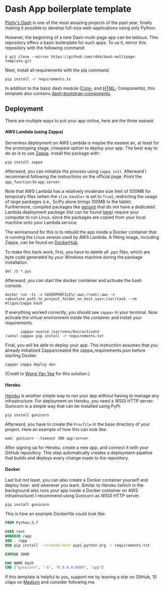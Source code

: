 # Dash App boilerplate template
[Plotly's Dash](https://github.com/plotly/dash) is one of 
the most amazing projects of the past year, finally making it possible
to develop full-size web-applications using only Python.

However, the beginning of a new Dash-multi-page app can be tedious. 
This repository offers a basic boilerplate for such apps. To us it, 
mirror this repository with the following command:
``` git-clone-command
$ git clone --mirror https://github.com/r4h4/dash-multipage-template.git
```
Next, install all requirements with the pip command:
```install-packages
pip install -r requirements.tx
```
In addition to the basic dash module 
([Core-](https://dash.plot.ly/dash-core-components) 
and [HTML-](https://dash.plot.ly/dash-html-components) Components), 
this template also contains [dash-bootstrap-components](https://dash-bootstrap-components.opensource.faculty.ai/).

## Deployment
There are multiple ways to put your app online, here are the three 
easiest:
#### AWS Lambda (using Zappa)
Serverless deployment on AWS Lambda is maybe the easiest an, at least for the prototyping stage, cheapest option to deploy your app. The best way to do so is to use [Zappa](https://github.com/Miserlou/Zappa). 
Install the package with:
```install-zappa
pip install zappa
```
Afterward, you can initialize the process using `zappa init`. Afterward 
 I recommend following the instructions on the official page. 
 Point the `app_function` to `app.server`.
 
Note that AWS Lambda has a relatively moderate size limit of 500MB 
for temporary files (when the `slim_handler` is set to `True`), 
restricting the usage of large packages (i.e., SciPy alone brings 
100MB to the table). Furthermore, compiled packages like [gensim](https://github.com/RaRe-Technologies/gensim)
that do not have a dedicated Lambda deployment package (list 
can be found [here](https://github.com/Miserlou/lambda-packages)) 
require your computer to run Linux, since the packages are 
copied from your local machine onto your Lambda service. 

The workaround for this is to rebuild the app inside a Docker container that is running the Linux version used by AWS Lambda. A fitting image,
including Zappa, can be found on [DockerHub](https://hub.docker.com/r/mligus/zappa/dockerfile/).

To make this hack work, first, you have to delete all .pyc files, 
which are byte code generated by your Windows machine during the package installation.
```delete-pyc
del /S *.pyc
```
Afterward, you can start the docker container and activate the bash console.
```start-docker
docker run -ti -v %USERPROFILE%/.aws:/root/.aws -v <absolute_path_to_project_folder_on_host_sys>:/var/task --rm mligus/zappa bash
```
If everything worked correctly, you should see `zappa>` in your terminal. 
Now activate the virtual environment inside the container and install your requirements.
```install-recs
       zappa> source /var/venv/bin/activate
(venv) zappa> pip install -r requirements.txt
```
Final, you will be able to deploy your app. This instruction assumes that you already initialized Zappa/created the zappa_requirements.json before starting 
Docker.
```deploy-from-docker
zappa> zappa deploy dev
```
(Credit to [Wong Yan Yee](https://medium.com/@houdinisparks/how-i-build-an-authenticated-serverless-flask-api-with-zappa-and-docker-for-a-model-582fc48fa0e0) 
for this solution.)  
 
#### Heroku
[Heroku](https://www.heroku.com/) is another simple way to run your app without having to manage any infrastructure. For deployment on Heroku, you need a WSGI HTTP server. Gunicorn is a simple way that can be installed using PyPi.
```
pip install gunicorn
```
Afterward, you have to create the `Procfile` in the base directory of your project. Here an example of how this can look like:
```Procfile
web: gunicorn --timeout 300 app:server
```
After signing up for Heroku, create a new app, and connect it with your GitHub repository. This step automatically creates a deployment-pipeline that builds and deploys every change made to the repository.

#### Docker
Last but not least, you can also create a Docker container yourself and deploy how- and wherever you want. Similar to Heroku (which in the 
background also runs your app inside a Docker container on AWS 
infrastructure) I recommend using Gunicorn as WSGI HTTP server.
```
pip install gunicorn
```
This is how an example Dockerfile could look like:
```Dockerfile
FROM Python:3.7

USER root
WORKDIR /app
ADD . /app
RUN pip install --trusted-host pypi.python.org -r requirements.txt

EXPOSE 3000

ENV NAME Dash
CMD ["gunicorn", "-b", "0.0.0.0:8000", "app"]
```

If this template is helpful to you, support me by leaving a star 
on GitHub, 10 claps on [Medium](https://medium.com/@karsteneckhardt) and consider following me.